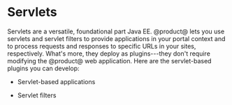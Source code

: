 # Servlets [](id=servlets)

Servlets are a versatile, foundational part Java EE.  @product@ lets you use
servlets and servlet filters to provide applications in your portal context and
to process requests and responses to specific URLs in your sites, respectively.
What's more, they deploy as plugins---they don't require modifying the @product@
web application. Here are the servlet-based plugins you can develop: 

- Servlet-based applications

- Servlet filters
